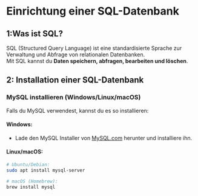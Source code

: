 # Einrichtung einer SQL-Datenbank

## 1:Was ist SQL?
SQL (Structured Query Language) ist eine standardisierte Sprache zur Verwaltung und Abfrage von relationalen Datenbanken.  
Mit SQL kannst du **Daten speichern, abfragen, bearbeiten und löschen**.

## 2: Installation einer SQL-Datenbank

### MySQL installieren (Windows/Linux/macOS)
Falls du MySQL verwendest, kannst du es so installieren:

#### **Windows**:
- Lade den MySQL Installer von [MySQL.com](https://dev.mysql.com/downloads/installer/) herunter und installiere ihn.

#### **Linux/macOS**:
```bash
# Ubuntu/Debian:
sudo apt install mysql-server

# macOS (Homebrew):
brew install mysql
